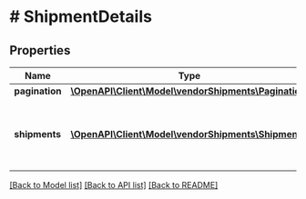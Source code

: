 # # ShipmentDetails

## Properties

Name | Type | Description | Notes
------------ | ------------- | ------------- | -------------
**pagination** | [**\OpenAPI\Client\Model\vendorShipments\Pagination**](Pagination.md) |  | [optional]
**shipments** | [**\OpenAPI\Client\Model\vendorShipments\Shipment[]**](Shipment.md) | A list of one or more shipments with underlying details. | [optional]

[[Back to Model list]](../../README.md#models) [[Back to API list]](../../README.md#endpoints) [[Back to README]](../../README.md)
